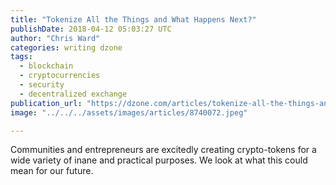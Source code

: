 ```yaml
---
title: "Tokenize All the Things and What Happens Next?"
publishDate: 2018-04-12 05:03:27 UTC
author: "Chris Ward"
categories: writing dzone
tags:
  - blockchain
  - cryptocurrencies
  - security
  - decentralized exchange
publication_url: "https://dzone.com/articles/tokenize-all-the-things-and-what-happens-next"
image: "../../../assets/images/articles/8740072.jpeg"

---
```

Communities and entrepreneurs are excitedly creating crypto-tokens for a wide variety of inane and practical purposes. We look at what this could mean for our future.

